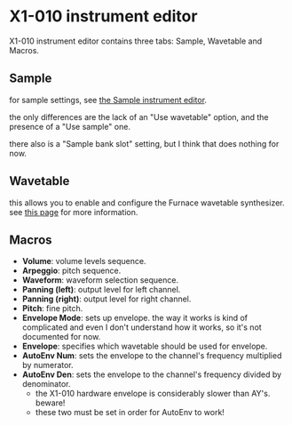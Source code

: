 # X1-010 instrument editor

X1-010 instrument editor contains three tabs: Sample, Wavetable and Macros.

## Sample

for sample settings, see [the Sample instrument editor](sample.md).

the only differences are the lack of an "Use wavetable" option, and the presence of a "Use sample" one.

there also is a "Sample bank slot" setting, but I think that does nothing for now.

## Wavetable

this allows you to enable and configure the Furnace wavetable synthesizer. see [this page](wavesynth.md) for more information.

## Macros

- **Volume**: volume levels sequence.
- **Arpeggio**: pitch sequence.
- **Waveform**: waveform selection sequence.
- **Panning (left)**: output level for left channel.
- **Panning (right)**: output level for right channel.
- **Pitch**: fine pitch.
- **Envelope Mode**: sets up envelope. the way it works is kind of complicated and even I don't understand how it works, so it's not documented for now.
- **Envelope**: specifies which wavetable should be used for envelope.
- **AutoEnv Num**: sets the envelope to the channel's frequency multiplied by numerator.
- **AutoEnv Den**: sets the envelope to the channel's frequency divided by denominator.
  - the X1-010 hardware envelope is considerably slower than AY's. beware!
  - these two must be set in order for AutoEnv to work!
